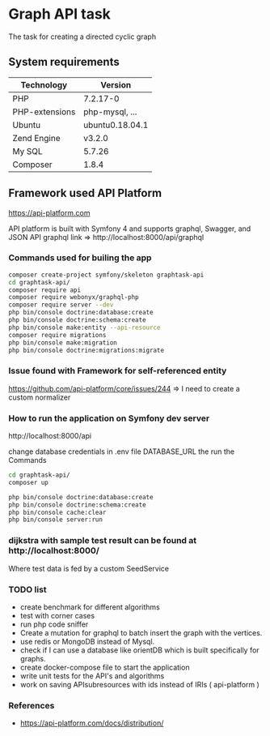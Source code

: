 # Graph API task

The task for creating a directed cyclic graph

## System requirements
| Technology | Version |
| ------ | ------      |
| PHP    |7.2.17-0     |
| PHP-extensions   |php-mysql, ...   |
|Ubuntu  |ubuntu0.18.04.1 |
|Zend Engine |v3.2.0  |
|My SQL  |5.7.26      |
|Composer| 1.8.4      |

## Framework used API Platform
https://api-platform.com

API platform is built with Symfony 4 and supports graphql, Swagger, and JSON API
graphql link => http://localhost:8000/api/graphql


### Commands used for builing the app

```sh
composer create-project symfony/skeleton graphtask-api
cd graphtask-api/
composer require api
composer require webonyx/graphql-php
composer require server --dev
php bin/console doctrine:database:create
php bin/console doctrine:schema:create
php bin/console make:entity --api-resource
composer require migrations
php bin/console make:migration
php bin/console doctrine:migrations:migrate
```

### Issue found with Framework for self-referenced entity
https://github.com/api-platform/core/issues/244 => I need to create a custom normalizer


### How to run the application on Symfony dev server
http://localhost:8000/api

change database credentials in .env file DATABASE_URL
the run the Commands
```sh
cd graphtask-api/
composer up
```
```sh
php bin/console doctrine:database:create
php bin/console doctrine:schema:create
php bin/console cache:clear
php bin/console server:run
```

### dijkstra with sample test result can be found at http://localhost:8000/

Where test data is fed by a custom SeedService


### TODO list

- create benchmark for different algorithms
- test with corner cases
- run php code sniffer
- Create a mutation for graphql to batch insert the graph with the vertices.
- use redis or MongoDB instead of Mysql.
- check if I can use a database like orientDB which is built specifically for graphs.
- create docker-compose file to start the application
- write unit tests for the API's and algorithms
- work on saving APIsubresources with ids instead of IRIs ( api-platform )

### References

- https://api-platform.com/docs/distribution/
